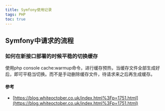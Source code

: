 ```yaml
---
title: Symfony使用记录
tags: PHP
toc: true
---
```


## Symfony中请求的流程




### 如何在新接口部署的时候平稳的切换缓存

使用php console cache:warmup命令，进行缓存预热，当缓存文件全部生成好后，即可平稳当切换。而不是手动删除缓存文件，待请求来之后再生成缓存。

#### **参考**

- [https://blog.whiteoctober.co.uk/index.html%3Fp=1751.html](https://blog.whiteoctober.co.uk/index.html%3Fp=1751.html)
